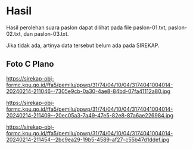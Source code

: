 # Hasil

Hasil perolehan suara paslon dapat dilihat pada file paslon-01.txt, paslon-02.txt, dan paslon-03.txt.

Jika tidak ada, artinya data tersebut belum ada pada SIREKAP.

## Foto C Plano

https://sirekap-obj-formc.kpu.go.id/ffa5/pemilu/ppwp/31/74/04/10/04/3174041004014-20240214-211046--7305e9cb-0a30-4ae8-84bd-07fa41112a80.jpg

https://sirekap-obj-formc.kpu.go.id/ffa5/pemilu/ppwp/31/74/04/10/04/3174041004014-20240214-211409--20ec05a3-7a49-47e5-82e8-87a6ae226984.jpg

https://sirekap-obj-formc.kpu.go.id/ffa5/pemilu/ppwp/31/74/04/10/04/3174041004014-20240214-211454--2bc9ea29-19b5-4589-af27-c55b47d1ddef.jpg
